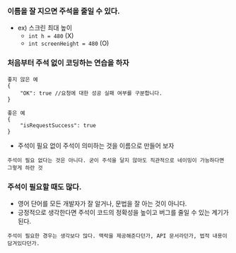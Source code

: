 ### 이름을 잘 지으면 주석을 줄일 수 있다.

- ex) 스크린 최대 높이
  - `int h = 480` (X)
  - `int screenHeight = 480` (O)

### 처음부터 주석 없이 코딩하는 연습을 하자

```
좋지 않은 예
{ 
    "OK": true //요청에 대한 성공 실패 여부를 구분합니다. 
}
```
```
좋은 예
{ 
    "isRequestSuccess": true
}
```
- 주석이 필요 없이 주석이 의미하는 것을 이름으로 만들어 보자

```
주석이 필요 없다는 것은 아니다. 굳이 주석을 달지 않아도 직관적으로 네이밍이 가능하다면 그렇게 하란 것
```

### 주석이 필요할 때도 많다.

- 영어 단어를 모든 개발자가 잘 알거나, 문법을 잘 아는 것이 아니다.
- 긍정적으로 생각한다면 주석이 코드의 정확성을 높이고 버그를 줄일 수 있는 계기가 된다.

```
주석이 필요한 경우는 생각보다 많다. 맥락을 제공해준다던가, API 문서라던가, 법적 내용이 담겨있다던가.
```